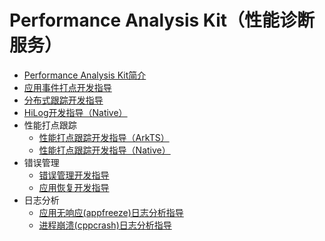# Performance Analysis Kit（性能诊断服务）
- [Performance Analysis Kit简介](../dfx/lancetkit-overview.md)
- [应用事件打点开发指导](../dfx/hiappevent-guidelines.md)
- [分布式跟踪开发指导](../dfx/hitracechain-guidelines.md)
- [HiLog开发指导（Native）](../dfx/hilog-guidelines.md)
- 性能打点跟踪
  - [性能打点跟踪开发指导（ArkTS）](../dfx/hitracemeter-guidelines.md)
  - [性能打点跟踪开发指导（Native）](../dfx/hitracemeter-native-guidelines.md)
- 错误管理
  - [错误管理开发指导](../dfx/errormanager-guidelines.md)
  - [应用恢复开发指导](../dfx/apprecovery-guidelines.md)
- 日志分析
  - [应用无响应(appfreeze)日志分析指导](../dfx/appfreeze-guidelines.md)
  - [进程崩溃(cppcrash)日志分析指导](../dfx/cppcrash-guidelines.md)